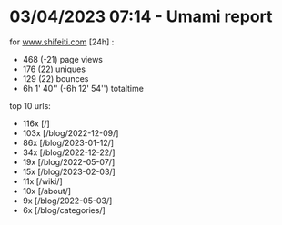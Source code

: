 # 03/04/2023 07:14 - Umami report
for www.shifeiti.com [24h] :

 - 468 (-21) page views
 - 176 (22) uniques
 - 129 (22) bounces
 - 6h 1' 40'' (-6h 12' 54'') totaltime


top 10 urls:
 - 116x [/]
 - 103x [/blog/2022-12-09/]
 - 86x [/blog/2023-01-12/]
 - 34x [/blog/2022-12-22/]
 - 19x [/blog/2022-05-07/]
 - 15x [/blog/2023-02-03/]
 - 11x [/wiki/]
 - 10x [/about/]
 - 9x [/blog/2022-05-03/]
 - 6x [/blog/categories/]


